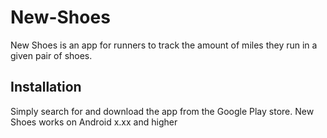 # New-Shoes
New Shoes is an app for runners to track the amount of miles they run in a given pair of shoes.

## Installation
Simply search for and download the app from the Google Play store. New Shoes works on Android x.xx and higher
